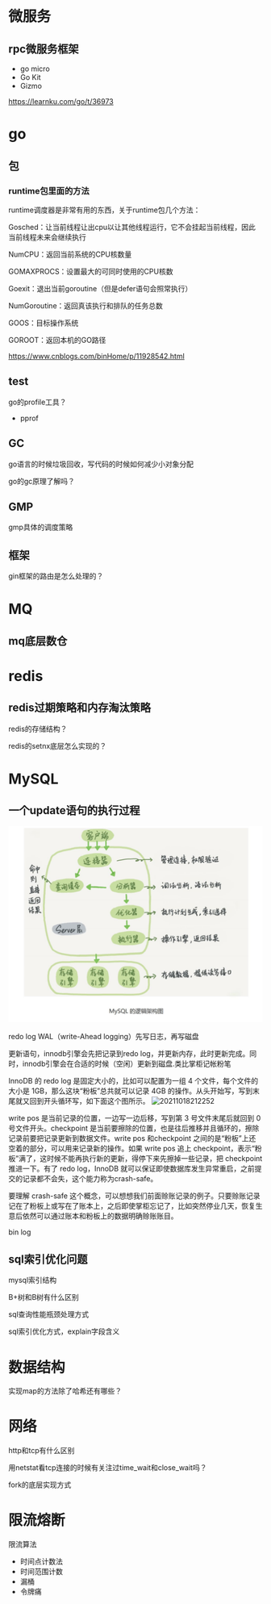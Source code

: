 # 微服务
## rpc微服务框架  
- go micro
- Go Kit
- Gizmo

https://learnku.com/go/t/36973

# go
## 包
### runtime包里面的方法
runtime调度器是非常有用的东西，关于runtime包几个方法：

Gosched：让当前线程让出cpu以让其他线程运行，它不会挂起当前线程，因此当前线程未来会继续执行

NumCPU：返回当前系统的CPU核数量

GOMAXPROCS：设置最大的可同时使用的CPU核数

Goexit：退出当前goroutine（但是defer语句会照常执行）

NumGoroutine：返回真该执行和排队的任务总数

GOOS：目标操作系统

GOROOT：返回本机的GO路径

https://www.cnblogs.com/binHome/p/11928542.html

## test
go的profile工具？

- pprof


## GC
go语言的时候垃圾回收，写代码的时候如何减少小对象分配

go的gc原理了解吗？

## GMP
gmp具体的调度策略



## 框架
gin框架的路由是怎么处理的？

# MQ
## mq底层数仓

# redis
## redis过期策略和内存淘汰策略
redis的存储结构？

redis的setnx底层怎么实现的？
# MySQL
## 一个update语句的执行过程
![20211018210522](https://raw.githubusercontent.com/WalkingSun/WindBlog/gh-pages/images/ws2/20211018210522.png)

redo log
WAL（write-Ahead logging）先写日志，再写磁盘

更新语句，innodb引擎会先把记录到redo log，并更新内存，此时更新完成。同时，innodb引擎会在合适的时候（空闲）更新到磁盘.类比掌柜记帐粉笔

InnoDB 的 redo log 是固定大小的，比如可以配置为一组 4 个文件，每个文件的大小是 1GB，那么这块“粉板”总共就可以记录 4GB 的操作。从头开始写，写到末尾就又回到开头循环写，如下面这个图所示。
![20211018212252](https://raw.githubusercontent.com/WalkingSun/BigdataDocument/main/images/ws2/20211018212252.png)

write pos 是当前记录的位置，一边写一边后移，写到第 3 号文件末尾后就回到 0 号文件开头。checkpoint 是当前要擦除的位置，也是往后推移并且循环的，擦除记录前要把记录更新到数据文件。write pos 和checkpoint 之间的是“粉板”上还空着的部分，可以用来记录新的操作。如果 write pos 追上 checkpoint，表示“粉板”满了，这时候不能再执行新的更新，得停下来先擦掉一些记录，把 checkpoint 推进一下。有了 redo log，InnoDB 就可以保证即使数据库发生异常重启，之前提交的记录都不会失，这个能力称为crash-safe。

要理解 crash-safe 这个概念，可以想想我们前面赊账记录的例子。只要赊账记录记在了粉板上或写在了账本上，之后即使掌柜忘记了，比如突然停业几天，恢复生意后依然可以通过账本和粉板上的数据明确赊账账目。

bin log

## sql索引优化问题


mysql索引结构

B+树和B树有什么区别

sql查询性能瓶颈处理方式

sql索引优化方式，explain字段含义

# 数据结构
实现map的方法除了哈希还有哪些？

# 网络
http和tcp有什么区别

用netstat看tcp连接的时候有关注过time_wait和close_wait吗？

fork的底层实现方式


# 限流熔断
限流算法
- 时间点计数法
-  时间范围计数
-  漏桶
-  令牌痛
